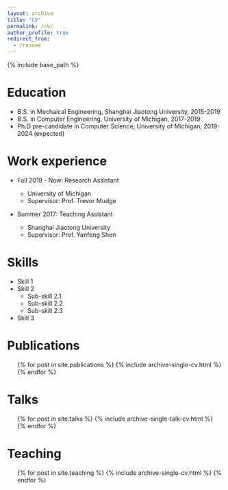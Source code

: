 ```yaml
---
layout: archive
title: "CV"
permalink: /cv/
author_profile: true
redirect_from:
  - /resume
---
```


{% include base_path %}

Education
======
* B.S. in Mechaical Engineering, Shanghai Jiaotong University, 2015-2019
* B.S. in Computer Engineering, University of Michigan, 2017-2019
* Ph.D pre-candidate in Computer Science, University of Michigan, 2019-2024 (expected)

Work experience
======
* Fall 2019 - Now: Research Assistant
  * University of Michigan
  * Supervisor: Prof. Trevor Mudge

* Summer 2017: Teaching Assistant
  * Shanghai Jiaotong University
  * Supervisor: Prof. Yanfeng Shen

  
Skills
======
* Skill 1
* Skill 2
  * Sub-skill 2.1
  * Sub-skill 2.2
  * Sub-skill 2.3
* Skill 3

Publications
======
  <ul>{% for post in site.publications %}
    {% include archive-single-cv.html %}
  {% endfor %}</ul>
  
Talks
======
  <ul>{% for post in site.talks %}
    {% include archive-single-talk-cv.html %}
  {% endfor %}</ul>
  
Teaching
======
  <ul>{% for post in site.teaching %}
    {% include archive-single-cv.html %}
  {% endfor %}</ul>
